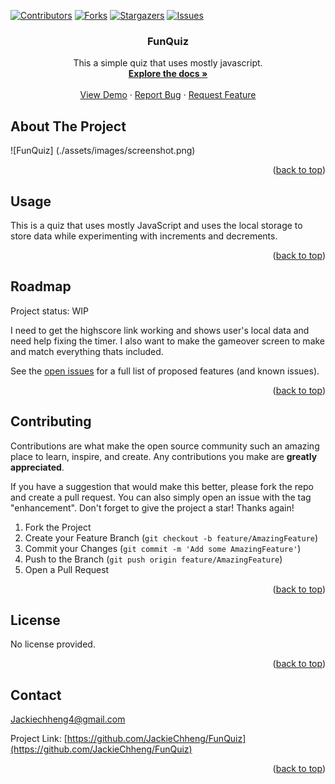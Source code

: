 
<a name="readme-top"></a>



<!-- PROJECT SHIELDS -->
<!--
*** I'm using markdown "reference style" links for readability.
*** Reference links are enclosed in brackets [ ] instead of parentheses ( ).
*** See the bottom of this document for the declaration of the reference variables
*** for contributors-url, forks-url, etc. This is an optional, concise syntax you may use.
*** https://www.markdownguide.org/basic-syntax/#reference-style-links
-->
[![Contributors][contributors-shield]][contributors-url]
[![Forks][forks-shield]][forks-url]
[![Stargazers][stars-shield]][stars-url]
[![Issues][issues-shield]][issues-url]



<h3 align="center">FunQuiz</h3>

  <p align="center">
    This a simple quiz that uses mostly javascript.
    <br />
    <a href="https://github.com/JackieChheng/FunQuiz"><strong>Explore the docs »</strong></a>
    <br />
    <br />
    <a href="https://github.com/JackieChheng/FunQuiz">View Demo</a>
    ·
    <a href="https://github.com/JackieChheng/FunQuiz/issues">Report Bug</a>
    ·
    <a href="https://github.com/JackieChheng/FunQuiz/issues">Request Feature</a>
  </p>
</div>




<!-- ABOUT THE PROJECT -->
## About The Project

![FunQuiz] (./assets/images/screenshot.png)

<p align="right">(<a href="#readme-top">back to top</a>)</p>








<!-- USAGE EXAMPLES -->
## Usage

This is a quiz that uses mostly JavaScript and uses the local storage to store data while experimenting with increments and decrements.


<p align="right">(<a href="#readme-top">back to top</a>)</p>



<!-- ROADMAP -->
## Roadmap

Project status: WIP

I need to get the highscore link working and shows user's local data and need help fixing the timer.
I also want to make the gameover screen to make and match everything thats included.

See the [open issues](https://github.com/JackieChheng/FunQuiz/issues) for a full list of proposed features (and known issues).

<p align="right">(<a href="#readme-top">back to top</a>)</p>



<!-- CONTRIBUTING -->
## Contributing

Contributions are what make the open source community such an amazing place to learn, inspire, and create. Any contributions you make are **greatly appreciated**.

If you have a suggestion that would make this better, please fork the repo and create a pull request. You can also simply open an issue with the tag "enhancement".
Don't forget to give the project a star! Thanks again!

1. Fork the Project
2. Create your Feature Branch (`git checkout -b feature/AmazingFeature`)
3. Commit your Changes (`git commit -m 'Add some AmazingFeature'`)
4. Push to the Branch (`git push origin feature/AmazingFeature`)
5. Open a Pull Request

<p align="right">(<a href="#readme-top">back to top</a>)</p>



<!-- LICENSE -->
## License

No license provided.

<p align="right">(<a href="#readme-top">back to top</a>)</p>



<!-- CONTACT -->
## Contact

Jackiechheng4@gmail.com

Project Link: [https://github.com/JackieChheng/FunQuiz](https://github.com/JackieChheng/FunQuiz)

<p align="right">(<a href="#readme-top">back to top</a>)</p>





<!-- MARKDOWN LINKS & IMAGES -->
<!-- https://www.markdownguide.org/basic-syntax/#reference-style-links -->
[contributors-shield]: https://img.shields.io/github/contributors/JackieChheng/FunQuiz.svg?style=for-the-badge
[contributors-url]: https://github.com/JackieChheng/FunQuiz/graphs/contributors
[forks-shield]: https://img.shields.io/github/forks/JackieChheng/FunQuiz.svg?style=for-the-badge
[forks-url]: https://github.com/JackieChheng/FunQuiz/network/members
[stars-shield]: https://img.shields.io/github/stars/JackieChheng/FunQuiz.svg?style=for-the-badge
[stars-url]: https://github.com/JackieChheng/FunQuiz/stargazers
[issues-shield]: https://img.shields.io/github/issues/JackieChheng/FunQuiz.svg?style=for-the-badge
[issues-url]: https://github.com/JackieChheng/FunQuiz/issues
[license-shield]: https://img.shields.io/github/license/JackieChheng/FunQuiz.svg?style=for-the-badge
[license-url]: https://github.com/JackieChheng/FunQuiz/blob/master/LICENSE.txt
[linkedin-shield]: https://img.shields.io/badge/-LinkedIn-black.svg?style=for-the-badge&logo=linkedin&colorB=555
[linkedin-url]: https://linkedin.com/in/JackieChheng 
[product-screenshot]: images/screenshot.png

